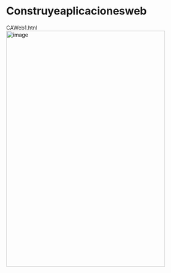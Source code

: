 # Construyeaplicacionesweb

CAWeb1.htnl <br> <img width="423" height="629" alt="image" src="https://github.com/user-attachments/assets/fe7c9998-3c6e-4e5f-bd78-fde5176f7f39" />

